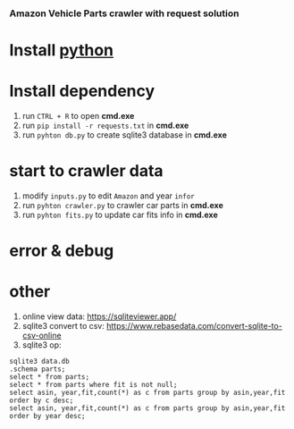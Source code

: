 ### Amazon Vehicle Parts crawler with request solution

# Install [python](https://www.python.org/downloads/)
# Install dependency
1. run `CTRL + R` to open **cmd.exe**
1. run `pip install -r requests.txt` in **cmd.exe**
1. run `pyhton db.py` to create sqlite3 database in **cmd.exe**
# start to crawler data
1. modify `inputs.py` to edit `Amazon` and year `infor`
1. run `pyhton crawler.py` to crawler car parts in **cmd.exe**
1. run `pyhton fits.py` to update car fits info in **cmd.exe**

# error & debug
# other
1. online view data: https://sqliteviewer.app/
1. sqlite3 convert to csv: https://www.rebasedata.com/convert-sqlite-to-csv-online
1. sqlite3 op:

```shell
sqlite3 data.db
.schema parts;
select * from parts;
select * from parts where fit is not null;
select asin, year,fit,count(*) as c from parts group by asin,year,fit order by c desc;
select asin, year,fit,count(*) as c from parts group by asin,year,fit order by year desc;

```
